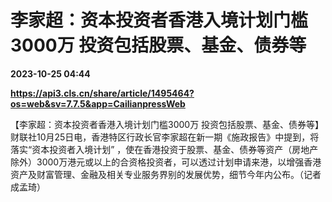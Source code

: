 # 李家超：资本投资者香港入境计划门槛3000万 投资包括股票、基金、债券等

**2023-10-25 04:44**

**https://api3.cls.cn/share/article/1495464?os=web&sv=7.7.5&app=CailianpressWeb**

【李家超：资本投资者香港入境计划门槛3000万 投资包括股票、基金、债券等】财联社10月25日电，香港特区行政长官李家超在新一期《施政报告》中提到，将落实“资本投资者入境计划” ，使在香港投资于股票、基金、债券等资产（房地产除外）3000万港元或以上的合资格投资者，可以透过计划申请来港，以增强香港资产及财富管理、金融及相关专业服务界别的发展优势，细节今年内公布。（记者 成孟琦）